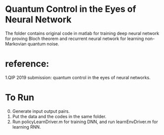 # Quantum Control in the Eyes of Neural Network

 
The folder contains original code in matlab for training deep neural network for proving Bloch theorem and recurrent neural network for learning non-Markovian quantum noise. 


# reference:

1.QIP 2019 submission: quantum control in the eyes of neural networks.


# To Run

0. Generate input output pairs.
1. Put the data and the codes in the same folder.
2. Run policyLearnDriver.m for training DNN, and run learnEnvDriver.m for learning RNN.

